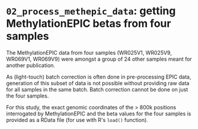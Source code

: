 # `02_process_methepic_data`: getting MethylationEPIC betas from four samples #

The MethylationEPIC data from four samples (WR025V1, WR025V9, WR069V1, WR069V9) were amongst a group of 24 other samples meant for another publication.

As (light-touch) batch correction is often done in pre-processing EPIC data, generation of this subset of data is not possible without providing raw data for all samples in the same batch. Batch correction cannot be done on just the four samples.

For this study, the exact genomic coordinates of the > 800k positions interrogated by MethylationEPIC and the beta values for the four samples is provided as a RData file (for use with R's `load()` function).
